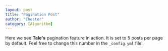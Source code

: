 ```yaml
---
layout: post
title: "Pagination Post"
author: "Chester"
category: [Algorithm]
---
```


Here we see **Tale's** pagination feature in action. It is set to 5 posts per page by default. Feel free to change this number in the `_config.yml` file!
